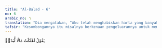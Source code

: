```yaml
---
title: "Al-Balad - 6"
no: 6
arabic_no: ٦
translation: "Dia mengatakan, “Aku telah menghabiskan harta yang banyak.” "
tafsir: "Kesombongannya itu misalnya berkenaan pengeluarannya untuk membantu orang lain. Pengeluaran itu dalam pandangannya sudah begitu besar, sehingga dianggapnya sia-sia. Ia merasa pengeluaran itu sudah sangat banyak sehingga tidak akan ada seorang pun yang akan mampu menandinginya, karena itu ia menjadi sombong."
---
```


يَقُوْلُ اَهْلَكْتُ مَالًا لُّبَدًاۗ
